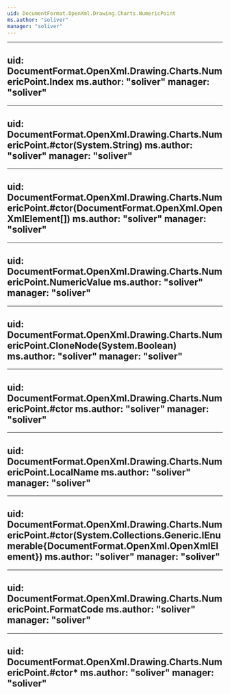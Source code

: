 ```yaml
---
uid: DocumentFormat.OpenXml.Drawing.Charts.NumericPoint
ms.author: "soliver"
manager: "soliver"
---
```


---
uid: DocumentFormat.OpenXml.Drawing.Charts.NumericPoint.Index
ms.author: "soliver"
manager: "soliver"
---

---
uid: DocumentFormat.OpenXml.Drawing.Charts.NumericPoint.#ctor(System.String)
ms.author: "soliver"
manager: "soliver"
---

---
uid: DocumentFormat.OpenXml.Drawing.Charts.NumericPoint.#ctor(DocumentFormat.OpenXml.OpenXmlElement[])
ms.author: "soliver"
manager: "soliver"
---

---
uid: DocumentFormat.OpenXml.Drawing.Charts.NumericPoint.NumericValue
ms.author: "soliver"
manager: "soliver"
---

---
uid: DocumentFormat.OpenXml.Drawing.Charts.NumericPoint.CloneNode(System.Boolean)
ms.author: "soliver"
manager: "soliver"
---

---
uid: DocumentFormat.OpenXml.Drawing.Charts.NumericPoint.#ctor
ms.author: "soliver"
manager: "soliver"
---

---
uid: DocumentFormat.OpenXml.Drawing.Charts.NumericPoint.LocalName
ms.author: "soliver"
manager: "soliver"
---

---
uid: DocumentFormat.OpenXml.Drawing.Charts.NumericPoint.#ctor(System.Collections.Generic.IEnumerable{DocumentFormat.OpenXml.OpenXmlElement})
ms.author: "soliver"
manager: "soliver"
---

---
uid: DocumentFormat.OpenXml.Drawing.Charts.NumericPoint.FormatCode
ms.author: "soliver"
manager: "soliver"
---

---
uid: DocumentFormat.OpenXml.Drawing.Charts.NumericPoint.#ctor*
ms.author: "soliver"
manager: "soliver"
---
